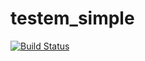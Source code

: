testem_simple
=============
[![Build Status](https://travis-ci.org/supabok/testem_simple.png)](https://travis-ci.org/supabok/testem_simple)
